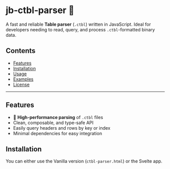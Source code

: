 # jb‑ctbl‑parser 🧩

A fast and reliable **Table parser** (`.ctbl`) written in JavaScript. Ideal for developers needing to read, query, and process `.ctbl`-formatted binary data.

## Contents

- [Features](#features)  
- [Installation](#installation)  
- [Usage](#usage)  
- [Examples](#examples)  
- [License](#license)  

---

## Features

- 🎯 **High-performance parsing** of `.ctbl` files  
- Clean, composable, and type-safe API  
- Easily query headers and rows by key or index  
- Minimal dependencies for easy integration  

## Installation

You can either use the Vanilla version (`ctbl-parser.html`) or the Svelte app.
